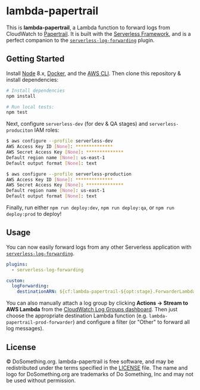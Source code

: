 # lambda-papertrail

This is **lambda-papertrail**, a Lambda function to forward logs from CloudWatch to [Papertrail](http://papertrailapp.com). It is built with the [Serverless Framework](https://serverless.com/), and is a perfect companion to the [`serverless-log-forwarding`](https://github.com/amplify-education/serverless-log-forwarding) plugin.

## Getting Started

Install [Node](https://nodejs.org/en/) 8.x, [Docker](https://www.docker.com/docker-mac), and the [AWS CLI](https://aws.amazon.com/cli/). Then clone this repository & install dependencies:

```sh
# Install dependencies
npm install

# Run local tests:
npm test
```

Next, configure `serverless-dev` (for dev & QA stages) and `serverless-produciton` IAM roles:

```sh
$ aws configure --profile serverless-dev
AWS Access Key ID [None]: **************
AWS Secret Access Key [None]: **************
Default region name [None]: us-east-1
Default output format [None]: text

$ aws configure --profile serverless-production
AWS Access Key ID [None]: **************
AWS Secret Access Key [None]: **************
Default region name [None]: us-east-1
Default output format [None]: text
```

Finally, run either `npm run deploy:dev`, `npm run deploy:qa`, or `npm run deploy:prod` to deploy!

## Usage

You can now easily forward logs from any other Serverless application with [`serverless-log-forwarding`](https://github.com/amplify-education/serverless-log-forwarding).

```yml
plugins:
  - serverless-log-forwarding

custom:
  logForwarding:
    destinationARN: ${cf:lambda-papertrail-${opt:stage}.ForwarderLambdaArn}
```

You can also manually attach a log group by clicking **Actions → Stream to AWS Lambda** from the [CloudWatch Log Groups dashboard](https://console.aws.amazon.com/cloudwatch/home?region=us-east-1#logs:). Then just choose the appropriate destination Lambda function (e.g. `lambda-papertrail-prod-forwarder`) and configure a filter (or "Other" to forward all log messages).

## License

&copy; DoSomething.org. lambda-papertrail is free software, and may be redistributed under the terms specified
in the [LICENSE](https://github.com/DoSomething/lambda-papertrail/blob/master/LICENSE) file. The name and logo for
DoSomething.org are trademarks of Do Something, Inc and may not be used without permission.
